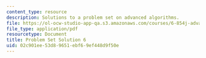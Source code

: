 ```yaml
---
content_type: resource
description: Solutions to a problem set on advanced algorithms.
file: https://ol-ocw-studio-app-qa.s3.amazonaws.com/courses/6-854j-advanced-algorithms-fall-2008/02c901ee53d89651ebf69ef448d9f50e_sol6.pdf
file_type: application/pdf
resourcetype: Document
title: Problem Set Solution 6
uid: 02c901ee-53d8-9651-ebf6-9ef448d9f50e
---
```


